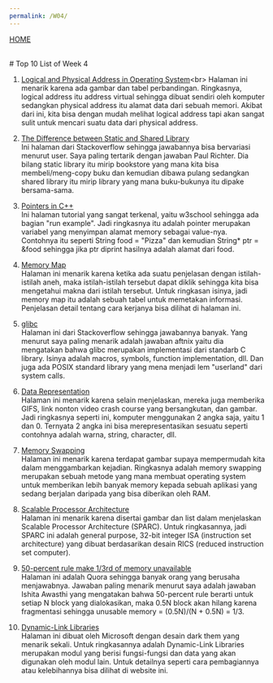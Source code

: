 ```yaml
---
permalink: /W04/
---
```

[HOME](../)

<br>
# Top 10 List of Week 4

1. [Logical and Physical Address in Operating System](https://www.geeksforgeeks.org/logical-and-physical-address-in-operating-system/#:~:text=Logical%20Address%20is%20generated%20by,physical%20memory%20location%20by%20CPU.)<br>
Halaman ini menarik karena ada gambar dan tabel perbandingan. Ringkasnya, logical address itu address virtual sehingga dibuat sendiri oleh komputer sedangkan physical address itu alamat data dari sebuah memori. Akibat dari ini, kita bisa dengan mudah melihat logical address tapi akan sangat sulit untuk mencari suatu data dari physical address.

2. [The Difference between Static and Shared Library](https://stackoverflow.com/questions/2649334/difference-between-static-and-shared-libraries)<br>
Ini halaman dari Stackoverflow sehingga jawabannya bisa bervariasi menurut user. Saya paling tertarik dengan jawaban Paul Richter. Dia bilang static library itu mirip bookstore yang mana kita bisa membeli/meng-copy buku dan kemudian dibawa pulang sedangkan shared library itu mirip library yang mana buku-bukunya itu dipake bersama-sama.

3. [Pointers in C++](https://www.w3schools.com/cpp/cpp_pointers.asp)<br>
Ini halaman tutorial yang sangat terkenal, yaitu w3school sehingga ada bagian "run example". Jadi ringkasnya itu adalah pointer merupakan variabel yang menyimpan alamat memory sebagai value-nya. Contohnya itu seperti String food = "Pizza" dan kemudian String* ptr = &food sehingga jika ptr diprint hasilnya adalah alamat dari food.

4. [Memory Map](https://whatis.techtarget.com/definition/memory-map)<br>
Halaman ini menarik karena ketika ada suatu penjelasan dengan istilah-istilah aneh, maka istilah-istilah tersebut dapat diklik sehingga kita bisa mengetahui makna dari istilah tersebut. Untuk ringkasan isinya, jadi memory map itu adalah sebuah tabel untuk memetakan informasi. Penjelasan detail tentang cara kerjanya bisa dilihat di halaman ini.

5. [glibc](https://stackoverflow.com/questions/11460782/what-is-glibc-what-is-it-used-for)<br>
Halaman ini dari Stackoverflow sehingga jawabannya banyak. Yang menurut saya paling menarik adalah jawaban aftnix yaitu dia mengatakan bahwa glibc merupakan implementasi dari standarb C library. Isinya adalah macros, symbols, function implementation, dll. Dan juga ada POSIX standard library yang mena menjadi lem "userland" dari system calls.

6. [Data Representation](https://computersciencewiki.org/index.php/Data_representation)<br>
Halaman ini menarik karena selain menjelaskan, mereka juga memberika GIFS, link nonton video crash course yang bersangkutan, dan gambar. Jadi ringkasnya seperti ini, komputer menggunakan 2 angka saja, yaitu 1 dan 0. Ternyata 2 angka ini bisa merepresentasikan sesuatu seperti contohnya adalah warna, string, character, dll.

7. [Memory Swapping](https://www.enterprisestorageforum.com/storage-hardware/memory-swapping.html)<br>
Halaman ini menarik karena terdapat gambar supaya mempermudah kita dalam menggambarkan kejadian. Ringkasnya adalah memory swapping merupakan sebuah metode yang mana membuat operating system untuk memberikan lebih banyak memory kepada sebuah aplikasi yang sedang berjalan daripada yang bisa diberikan oleh RAM.

8. [Scalable Processor Architecture](https://www.geeksforgeeks.org/sparc-full-form/)<br>
Halaman ini menarik karena disertai gambar dan list dalam menjelaskan Scalable Processor Architecture (SPARC). Untuk ringkasannya, jadi SPARC ini adalah general purpose, 32-bit integer ISA (instruction set architecture) yang dibuat berdasarikan desain RICS (reduced instruction set computer).

9. [50-percent rule make 1/3rd of memory unavailable](https://www.quora.com/How-does-the-50-percent-rule-make-1-3rd-of-memory-unavailable-and-not-50-of-memory-unavailable)<br>
Halaman ini adalah Quora sehingga banyak orang yang berusaha menjawabnya. Jawaban paling menarik menurut saya adalah jawaban Ishita Awasthi yang mengatakan bahwa 50-percent rule berarti untuk setiap N block yang dialokasikan, maka 0.5N block akan hilang karena fragmentasi sehingga unusable memory = (0.5N)/(N + 0.5N) = 1/3.

10.  [Dynamic-Link Libraries](https://docs.microsoft.com/en-us/windows/win32/dlls/dynamic-link-libraries)<br>
Halaman ini dibuat oleh Microsoft dengan desain dark them yang menarik sekali. Untuk ringkasannya adalah Dynamic-Link Libraries merupakan modul yang berisi fungsi-fungsi dan data yang akan digunakan oleh modul lain. Untuk detailnya seperti cara pembagiannya atau kelebihannya bisa dilihat di website ini.